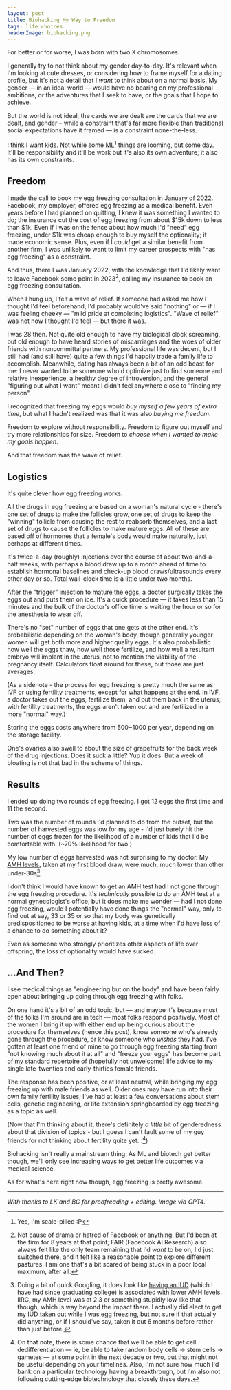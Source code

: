 ```yaml
---
layout: post
title: Biohacking My Way to Freedom 
tags: life choices
headerImage: biohacking.png
---
```


For better or for worse, I was born with two X chromosomes. 

I generally try to not think about my gender day-to-day. It's relevant when I'm looking at cute dresses, or considering how to frame myself for a dating profile, but it's not a detail that I *want* to think about on a normal basis. My gender — in an ideal world — would have no bearing on my professional ambitions, or the adventures that I seek to have, or the goals that I hope to achieve. 

But the world is not ideal, the cards we are dealt are the cards that we are dealt, and gender – while a constraint that's far more flexible than traditional social expectations have it framed — is a constraint none-the-less. 

I think I want kids. Not while some ML[^agi] things are looming, but some day. It'll be responsibility and it'll be work but it's also its own adventure; it also has its own constraints. 

[^agi]: Yes, I'm scale-pilled :P 

## Freedom

I made the call to book my egg freezing consultation in January of 2022. Facebook, my employer, offered egg freezing as a medical benefit. Even years before I had planned on quitting, I knew it was something I wanted to do; the insurance cut the cost of egg freezing from about $15k down to less than $1k. Even if I was on the fence about how much I'd "need" egg freezing, under $1k was cheap enough to buy myself the optionality; it made economic sense. Plus, even if I *could* get a similar benefit from another firm, I was unlikely to want to limit my career prospects with "has egg freezing" as a constraint.

And thus, there I was January 2022, with the knowledge that I'd likely want to leave Facebook some point in 2023[^eightyears], calling my insurance to book an egg freezing consultation. 

[^eightyears]: Not cause of drama or hatred of Facebook or anything. But I'd been at the firm for 8 years at that point; FAIR (Facebook AI Research) also always felt like the only team remaining that I'd *want* to be on, I'd just switched there, and it felt like a reasonable point to explore different pastures. I am one that's a bit scared of being stuck in a poor local maximum, after all. 

When I hung up, I felt a wave of relief. If someone had asked me how I thought I'd feel beforehand, I'd probably would've said "nothing" or — if I was feeling cheeky — "mild pride at completing logistics". "Wave of relief" was not how I thought I'd feel — but there it was. 

I was 28 then. Not quite old enough to have my biological clock screaming, but old enough to have heard stories of miscarriages and the woes of older friends with noncommittal partners. My professional life was decent, but I still had (and still have) quite a few things I'd happily trade a family life to accomplish. Meanwhile, dating has always been a bit of an odd beast for me: I never wanted to be someone who'd optimize just to find someone and relative inexperience, a healthy degree of introversion, and the general "figuring out what I want" meant I didn't feel anywhere close to "finding my person". 

I recognized that freezing my eggs would *buy myself a few years of extra time*, but what I hadn't realized was that it was also *buying me freedom*. 

Freedom to explore without responsibility. Freedom to figure out myself and try more relationships for size. Freedom to *choose when I wanted to make my goals happen*. 

And that freedom was the wave of relief. 

## Logistics 

It's quite clever how egg freezing works. 

All the drugs in egg freezing are based on a woman's natural cycle - there's one set of drugs to make the follicles grow, one set of drugs to keep the "winning" follicle from causing the rest to reabsorb themselves, and a last set of drugs to cause the follicles to make mature eggs. All of these are based off of hormones that a female's body would make naturally, just perhaps at different times. 

It's twice-a-day (roughly) injections over the course of about two-and-a-half weeks, with perhaps a blood draw up to a month ahead of time to establish hormonal baselines and check-up blood draws/ultrasounds every other day or so. Total wall-clock time is a little under two months. 

After the "trigger" injection to mature the eggs, a doctor surgically takes the eggs out and puts them on ice. It's a quick procedure — it takes less than 15 minutes and the bulk of the doctor's office time is waiting the hour or so for the anesthesia to wear off. 

There's no "set" number of eggs that one gets at the other end. It's probabilistic depending on the woman's body, though generally younger women will get both more and higher quality eggs. It's also probabilistic how well the eggs thaw, how well those fertilize, and how well a resultant embryo will implant in the uterus, not to mention the viability of the pregnancy itself. Calculators float around for these, but those are just averages.

(As a sidenote - the process for egg freezing is pretty much the same as IVF or using fertility treatments, except for what happens at the end. In IVF, a doctor takes out the eggs, fertilize them, and put them back in the uterus; with fertility treatments, the eggs aren't taken out and are fertilized in a more "normal" way.)

Storing the eggs costs anywhere from $500-$1000 per year, depending on the storage facility. 

One's ovaries also swell to about the size of grapefruits for the back week of the drug injections. Does it suck a little? Yup it does. But a week of bloating is not that bad in the scheme of things. 

## Results 

I ended up doing two rounds of egg freezing. I got 12 eggs the first time and 11 the second. 

Two was the number of rounds I'd planned to do from the outset, but the number of harvested eggs was low for my age - I'd just barely hit the number of eggs frozen for the likelihood of a number of kids that I'd be comfortable with. (~70% likelihood for two.) 

My low number of eggs harvested was not surprising to my doctor. My [AMH levels](https://en.wikipedia.org/wiki/Anti-M%C3%BCllerian_hormone), taken at my first blood draw, were much, much lower than other under-30s[^iud].

[^iud]: Doing a bit of quick Googling, it does look like [having an IUD](https://www.sciencedirect.com/science/article/pii/S0002937821006852) (which I have had since graduating college) is associated with lower AMH levels. IIRC, my AMH level was at 2.3 or something stupidly low like that though, which is way beyond the impact there. I actually did elect to get my IUD taken out while I was egg freezing, but not sure if that actually did anything, or if I should've say, taken it out 6 months before rather than just before. 

I don't think I would have known to get an AMH test had I not gone through the egg freezing procedure. It's *technically* possible to do an AMH test at a normal gynecologist's office, but it does make me wonder — had I not done egg freezing, would I potentially have done things the "normal" way, only to find out at say, 33 or 35 or so that my body was genetically predispositioned to be worse at having kids, at a time when I'd have less of a chance to do something about it? 

Even as someone who strongly prioritizes other aspects of life over offspring, the loss of optionality would have sucked. 

## ...And Then? 

I see medical things as "engineering but on the body" and have been fairly open about bringing up going through egg freezing with folks.

On one hand it's a bit of an odd topic, but — and maybe it's because most of the folks I'm around are in tech — most folks respond positively. Most of the women I bring it up with either end up being curious about the procedure for themselves (hence this post), know someone who's already gone through the procedure, or know someone who *wishes* they had. I've gotten at least one friend of mine to go through egg freezing starting from "not knowing much about it at all" and "freeze your eggs" has become part of my standard repertoire of (hopefully not unwelcome) life advice to my single late-twenties and early-thirties female friends. 

The response has been positive, or at least neutral, while bringing my egg freezing up with male friends as well. Older ones may have run into their own family fertility issues; I've had at least a few conversations about stem cells, genetic engineering, or life extension springboarded by egg freezing as a topic as well.

(Now that I'm thinking about it, there's definitely *a little* bit of genderedness about that division of topics - but I guess I can't fault some of my guy friends for not thinking about fertility quite yet...[^dedifferentiation])

[^dedifferentiation]: On that note, there is some chance that we'll be able to get cell dedifferentiation — ie, be able to take random body cells -> stem cells -> gametes — at some point in the next decade or two, but that might not be useful depending on your timelines. Also, I'm not sure how much I'd bank on a particular technology having a breakthrough, but I'm also not following cutting-edge biotechnology that closely these days. 

Biohacking isn't really a mainstream thing. As ML and biotech get better though, we'll only see increasing ways to get better life outcomes via medical science.

As for what's here right now though, egg freezing is pretty awesome. 

* * *

*With thanks to LK and BC for proofreading + editing. Image via GPT4.*

